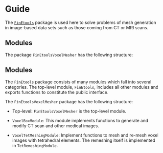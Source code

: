 # Guide

The [`FinEtools`](https://petrkryslucsd.github.io/FinEtools.jl/latest/index.html) package is used here to solve problems of mesh generation in image-based data sets such as those coming from CT or MRI scans.

## Modules

The package `FinEtoolsVoxelMesher` has the following structure:

## Modules

The `FinEtools` package consists of many modules which fall into several  categories. The top-level module, `FinEtools`, includes all other modules and exports functions to constitute the public interface.

The `FinEtoolsVoxelMesher` package has the following structure:
- Top-level:
     `FinEtoolsVoxelMesher` is the  top-level module.  

- `VoxelBoxModule`: This module implements functions to generate and modify  CT scan and other medical images.
- `VoxelTetMeshingModule`: Implement functions to mesh and re-mesh voxel images with tetrahedral elements. The remeshing itself is implemented in `TetRemeshingModule`.
